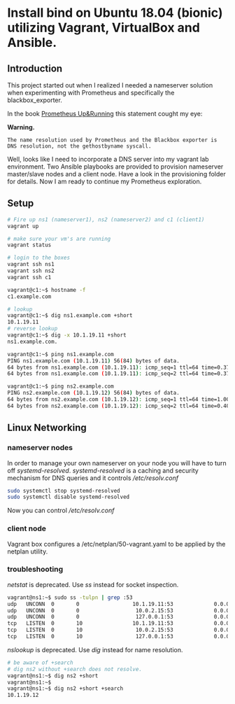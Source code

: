 
# Install bind on Ubuntu 18.04 (bionic) utilizing Vagrant, VirtualBox and Ansible.

## Introduction

This project started out when I realized I needed a nameserver solution when experimenting
with Prometheus and specifically the blackbox_exporter.

In the book [Prometheus Up&Running](https://learning.oreilly.com/library/view/prometheus-up/9781492034131/) this statement cought my eye:

**Warning.**
```
The name resolution used by Prometheus and the Blackbox exporter is DNS resolution, not the gethostbyname syscall.
```

Well, looks like I need to incorporate a DNS server into my vagrant lab environment.
Two Ansible playbooks are provided to provision nameserver master/slave nodes and a client node.
Have a look in the provisioning folder for details. 
Now I am ready to continue my Prometheus exploration.

## Setup

```bash
# Fire up ns1 (nameserver1), ns2 (nameserver2) and c1 (client1)
vagrant up

# make sure your vm's are running
vagrant status

# login to the boxes
vagrant ssh ns1
vagrant ssh ns2
vagrant ssh c1

vagrant@c1:~$ hostname -f
c1.example.com

# lookup
vagrant@c1:~$ dig ns1.example.com +short
10.1.19.11
# reverse lookup
vagrant@c1:~$ dig -x 10.1.19.11 +short
ns1.example.com.

vagrant@c1:~$ ping ns1.example.com
PING ns1.example.com (10.1.19.11) 56(84) bytes of data.
64 bytes from ns1.example.com (10.1.19.11): icmp_seq=1 ttl=64 time=0.373 ms
64 bytes from ns1.example.com (10.1.19.11): icmp_seq=2 ttl=64 time=0.373 ms

vagrant@c1:~$ ping ns2.example.com
PING ns2.example.com (10.1.19.12) 56(84) bytes of data.
64 bytes from ns2.example.com (10.1.19.12): icmp_seq=1 ttl=64 time=1.00 ms
64 bytes from ns2.example.com (10.1.19.12): icmp_seq=2 ttl=64 time=0.409 ms
```

## Linux Networking


### nameserver nodes

In order to manage your own nameserver on your node you will have to turn off *systemd-resolved*.
*systemd-resolved* is a caching and security mechanism for DNS queries and it controls */etc/resolv.conf*

```bash
sudo systemctl stop systemd-resolved
sudo systemctl disable systemd-resolved
```

Now you can control */etc/resolv.conf*


### client node

Vagrant box configures a /etc/netplan/50-vagrant.yaml to be applied by the netplan utility.


### troubleshooting

*netstat* is deprecated. Use *ss* instead for socket inspection.

```bash
vagrant@ns1:~$ sudo ss -tulpn | grep :53
udp   UNCONN  0       0                 10.1.19.11:53             0.0.0.0:*      users:(("named",pid=2926,fd=514))
udp   UNCONN  0       0                  10.0.2.15:53             0.0.0.0:*      users:(("named",pid=2926,fd=513))
udp   UNCONN  0       0                  127.0.0.1:53             0.0.0.0:*      users:(("named",pid=2926,fd=512))
tcp   LISTEN  0       10                10.1.19.11:53             0.0.0.0:*      users:(("named",pid=2926,fd=23))
tcp   LISTEN  0       10                 10.0.2.15:53             0.0.0.0:*      users:(("named",pid=2926,fd=22))
tcp   LISTEN  0       10                 127.0.0.1:53             0.0.0.0:*      users:(("named",pid=2926,fd=21))
```

*nslookup* is deprecated. Use *dig* instead for name resolution.
```bash
# be aware of +search
# dig ns2 without +search does not resolve.
vagrant@ns1:~$ dig ns2 +short
vagrant@ns1:~$
vagrant@ns1:~$ dig ns2 +short +search
10.1.19.12
```
